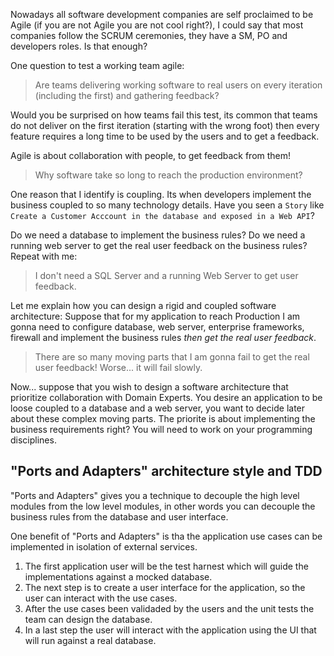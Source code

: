 Nowadays all software development companies are self proclaimed to be Agile (if you are not Agile you are not cool right?), I could say that most companies follow the SCRUM ceremonies, they have a SM, PO and developers roles. Is that enough?

One question to test a working team agile: 

> Are teams delivering working software to real users on every iteration (including the first) and gathering feedback?

Would you be surprised on how teams fail this test, its common that teams do not deliver on the first iteration (starting with the wrong foot) then every feature requires a long time to be used by the users and to get a feedback.

Agile is about collaboration with people, to get feedback from them!

> Why software take so long to reach the production environment?

One reason that I identify is coupling. Its when developers implement the business coupled to so many technology details. Have you seen a `Story` like `Create a Customer Acccount in the database and exposed in a Web API`?

Do we need a database to implement the business rules? Do we need a running web server to get the real user feedback on the business rules? Repeat with me:

> I don't need a SQL Server and a running Web Server to get user feedback.

Let me explain how you can design a rigid and coupled software architecture: Suppose that for my application to reach Production I am gonna need to configure database, web server, enterprise frameworks, firewall and implement the business rules *then get the real user feedback*.

> There are so many moving parts that I am gonna fail to get the real user feedback! Worse... it will fail slowly.

Now... suppose that you wish to design a software architecture that prioritize collaboration with Domain Experts. You desire an application to be loose coupled to a database and a web server, you want to decide later about these complex moving parts. The priorite is about implementing the business requirements right? You will need to work on your programming disciplines.

## "Ports and Adapters" architecture style and TDD

"Ports and Adapters" gives you a technique to decouple the high level modules from the low level modules, in other words you can decouple the business rules from the database and user interface.

One benefit of "Ports and Adapters" is tha the application use cases can be implemented in isolation of external services.

1. The first application user will be the test harnest which will guide the implementations against a mocked database.
2. The next step is to create a user interface for the application, so the user can interact with the use cases.
3. After the use cases been validaded by the users and the unit tests the team can design the database.
4. In a last step the user will interact with the application using the UI that will run against a real database.
